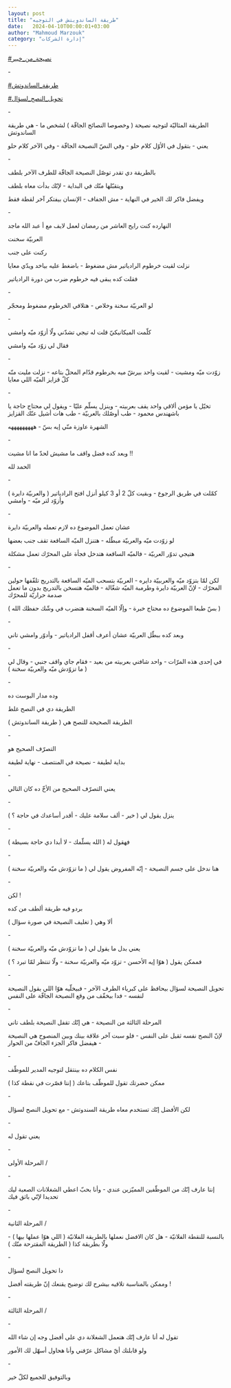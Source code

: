 ```yaml
---
layout: post
title: "طريقة الساندويتش في التوجيه"
date:   2024-04-10T00:00:01+03:00
author: "Mahmoud Marzouk"
category: "إدارة الشركات"
---
```



[<u>\#نصيحة\_من\_خبير</u>](https://www.facebook.com/hashtag/%D9%86%D8%B5%D9%8A%D8%AD%D8%A9_%D9%85%D9%86_%D8%AE%D8%A8%D9%8A%D8%B1?__eep__=6&__cft__%5b0%5d=AZUjGKdVJT3WsPbk3StTp08NQOkCgAjb8JeQk4rAvBTG6LH6JJEUmp-KWqlQIbrF11mBI_L5q7-RPFjkxpA9PbytX2SIebBeTff-iaM5clMWdrZEI-HRXpcTzWaQQZ-Wd9GimpzT2chElYY4x45eVXWXs8CNoOa8epuyPVDRLHd_mYhwoELDQgB_xnzWqiyaol8&__tn__=*NK-R)

\-

[<u>\#طريقة\_الساندوتش</u>](https://www.facebook.com/hashtag/%D8%B7%D8%B1%D9%8A%D9%82%D8%A9_%D8%A7%D9%84%D8%B3%D8%A7%D9%86%D8%AF%D9%88%D8%AA%D8%B4?__eep__=6&__cft__%5b0%5d=AZUjGKdVJT3WsPbk3StTp08NQOkCgAjb8JeQk4rAvBTG6LH6JJEUmp-KWqlQIbrF11mBI_L5q7-RPFjkxpA9PbytX2SIebBeTff-iaM5clMWdrZEI-HRXpcTzWaQQZ-Wd9GimpzT2chElYY4x45eVXWXs8CNoOa8epuyPVDRLHd_mYhwoELDQgB_xnzWqiyaol8&__tn__=*NK-R)

[<u>\#تحويل\_النصح\_لسؤال</u>](https://www.facebook.com/hashtag/%D8%AA%D8%AD%D9%88%D9%8A%D9%84_%D8%A7%D9%84%D9%86%D8%B5%D8%AD_%D9%84%D8%B3%D8%A4%D8%A7%D9%84?__eep__=6&__cft__%5b0%5d=AZUjGKdVJT3WsPbk3StTp08NQOkCgAjb8JeQk4rAvBTG6LH6JJEUmp-KWqlQIbrF11mBI_L5q7-RPFjkxpA9PbytX2SIebBeTff-iaM5clMWdrZEI-HRXpcTzWaQQZ-Wd9GimpzT2chElYY4x45eVXWXs8CNoOa8epuyPVDRLHd_mYhwoELDQgB_xnzWqiyaol8&__tn__=*NK-R)

\-

الطريقة المثاليّة لتوجيه نصيحة ( وخصوصا النصائح الجافّة )
لشخص ما - هي طريقة الساندوتش

يعني - بتقول في الأوّل كلام حلو - وفي النصّ النصيحة
الجافّة - وفي الآخر كلام حلو

\-

بالطريقة دي تقدر توصّل النصيحة الجافّة للطرف الآخر
بلطف

ويتقبّلها منّك في البداية - لإنّك بدأت معاه بلطف

ويفضل فاكر لك الخير في النهاية - مش الجفاف - الإنسان
بيفتكر آخر لقطة فقط

\-

النهارده كنت رايح العاشر من رمضان لعمل لايف مع أ عبد
الله ماجد

العربيّة سخنت

ركنت على جنب

نزلت لقيت خرطوم الرادياتير مش مضغوط - باضغط عليه بياخد
ويدّي معايا

فقلت كده يبقى فيه خرطوم ضرب من دورة الرادياتير

\-

لو العربيّة سخنة وخلاص - هتلاقي الخرطوم مضغوط
ومحجّر

\-

كلّمت الميكانيكيّ قلت له تيجي تشدّني ولّا أزوّد ميّه
وامشي

فقال لي زوّد ميّه وامشي

\-

زوّدت ميّه ومشيت - لقيت واحد بيرشّ ميه بخرطوم قدّام المحلّ
بتاعه - نزلت مليت منّه كلّ قزايز الميّه اللي معايا

\-

تخيّل يا مؤمن ألاقي واحد يقف بعربيته - وينزل يسلّم عليّا -
ويقول لي محتاج حاجة يا باشهندس محمود - طب أوصّلك بالعربيّة - طب هات أشيل
عنّك القزايز

الشهرة عاوزة منّي إيه بسّ - هههههههههه

\-

وبعد كده فضل واقف ما مشيش لحدّ ما انا مشيت !!

الحمد لله

\-

كمّلت في طريق الرجوع - وبقيت كلّ 2 أو 3 كيلو أنزل افتح
الرادياتير ( والعربيّة دايرة ) وأزوّد لتر ميّه - وامشي

\-

عشان تعمل الموضوع ده لازم تعمله والعربيّة دايرة

لو زوّدت ميّه والعربيّة مبطّله - هتنزل الميّه الساقعة تقف جنب
بعضها

هتيجي تدوّر العربيّة - فالميّه الساقعة هتدخل فجأة على
المحرّك تعمل مشكلة

\-

لكن لمّا بتزوّد ميّه والعربييّة دايره - العربيّة بتسحب الميّه
الساقعة بالتدريج تلفّفها حولين المحرّك - لإنّ العربيّة دايرة وطرمبة الميّه
شغّالة - فالميّه هتسخن بالتدريج بدون ما تعمل صدمة حراريّة للمحرّك

( بسّ طبعا الموضوع ده محتاج خبرة - وإلّا الميّه السخنة
هتضرب في وشّك حفظك الله )

\-

وبعد كده ببطّل العربيّة عشان أعرف أقفل الرادياتير - وأدوّر
وامشي تاني

\-

في إحدى هذه المرّات - واحد شافني بعربيته من بعيد - فقام
جاي واقف جنبي - وقال لي ( ما تزوّدش ميّه والعربيّة سخنة )

\-

وده مدار البوست ده

الطريقة دي في النصح غلط

الطريقة الصحيحة للنصح هي ( طريقة الساندوتش )

\-

التصرّف الصحيح هو

بداية لطيفة - نصيحة في المنتصف - نهاية لطيفة

\-

يعني التصرّف الصحيح من الأخّ ده كان التالي

\-

ينزل يقول لي ( خير - ألف سلامة عليك - أقدر أساعدك في
حاجة ؟ )

\-

فهقول له ( الله يسلّمك - لا أبدا دي حاجة بسيطة )

\-

هنا ندخل على جسم النصيحة - إنّه المفروض يقول لي ( ما
تزوّدش ميّه والعربيّة سخنة )

\-

لكن !

بردو فيه طريقة ألطف من كده

ألا وهي ( تغليف النصيحة في صورة سؤال )

\-

يعني بدل ما يقول لي ( ما تزوّدش ميّه والعربيّة سخنة
)

فممكن يقول ( هوّا إيه الأحسن - تزوّد ميّه والعربيّة سخنة -
ولّا تنتظر لمّا تبرد ؟ )

\-

تحويل النصيحة لسؤال بيحافظ على كبرياء الطرف الآخر -
فبيخلّيه هوّا اللي يقول النصيحة لنفسه - فدا بيخفّف من وقع النصيحة الجافّة
على النفس

\-

المرحلة الثالثة من النصيحة - هي إنّك تقفل النصيحة بلطف
تاني

لإنّ النصح نفسه ثقيل على النفس - فلو سبت آخر علاقة بينك
وبين المنصوح هي النصيحة - هيفضل فاكر الجزء الجافّ من الحوار

\-

نفس الكلام ده بينتقل لتوجيه المدير للموظّف

ممكن حضرتك تقول للموظّف بتاعك ( إنتا قصّرت في نقطة
كذا )

\-

لكن الأفضل إنّك تستخدم معاه طريقة السندوتش - مع تحويل
النصح لسؤال

\-

يعني تقول له

\-

المرحلة الأولى /

\-

إنتا عارف إنّك من الموظّفين المميّزين عندي - وأنا بحبّ اعطي
الشغلانات الصعبة ليك تحديدا لإنّي باثق فيك

\-

المرحلة الثانية /

بالنسبة للنقطة الفلانيّة - هل كان الافضل نعملها بالطريقة
الفلانيّة ( اللي هوّا عملها بيها ) - ولّا بطريقة كذا ( الطريقة المقترحة
منّك )

\-

دا تحويل النصح لسؤال

وممكن بالمناسبة تلاقيه بيشرح لك توضيح يقنعك إنّ طريقته
أفضل !

\-

المرحلة الثالثة /

\-

تقول له أنا عارف إنّك هتعمل الشغلانة دي على أفضل وجه إن
شاء الله

ولو قابلتك أيّ مشاكل عرّفني وأنا هحاول أسهّل لك
الأمور

\-

وبالتوفيق للجميع لكلّ خير
